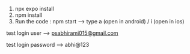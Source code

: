 1. npx expo install
2. npm install
3. Run the code : npm start --> type a (open in android) / i (open in ios)


test login user --> psabhirami015@gmail.com

test login password --> abhi@123
